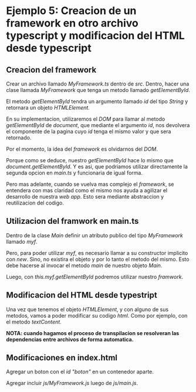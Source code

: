 # Ejemplo 5: Creacion de un framework en otro archivo typescript y modificacion del HTML desde typescript

## Creacion del framework

Crear un archivo llamado _MyFramework.ts_ dentro de _src_. Dentro, hacer una clase llamada _MyFramework_ que tenga un metodo llamado _getElementById_.

El metodo _getElementById_ tendra un argumento llamado _id_ del tipo _String_ y retornara un objeto _HTMLElement_.

En su implementacion, utilizaremos el _DOM_ para llamar al metodo _getElementById_ de _document_, que mediante el argumento _id_, nos devolvera el componente de la pagina cuyo _id_ tenga el mismo valor y que sera retornado.

Por el momento, la idea del _framework_ es olvidarnos del _DOM_.

Porque como se deduce, nuestro _getElementById_ hace lo mismo que _document.getElementById_. Y es asi, que podriamos utilizar directamente la segunda opcion en _main.ts_ y funcionaria de igual forma.

Pero mas adelante, cuando se vuelva mas complejo el _framework_, se entendera con mas claridad como el mismo nos ayuda a agilizar el desarrollo de nuestra _web app_. Esto sera mediante abstraccion y reutilizacion del codigo.

## Utilizacion del framwork en main.ts

Dentro de la clase _Main_ definir un atributo publico del tipo _MyFramework_ llamado _myf_.

Pero, para poder utilizar _myf_, es necesario llamar a su constructor implicito con _new_. Sino, no existira el objeto y por lo tanto el metodo del mismo. Esto debe hacerse al invocar el metodo _main_ de nuestro objeto _Main_.

Luego, con _this.myf.getElementById_ podremos utilizar nuestro _framwork_.

## Modificacion del HTML desde typestript

Una vez que tenemos el objeto _HTMLElement_, y con alguno de sus metodos, vamos a poder modificar su codigo _html_. Como por ejemplo, con el metodo _textContent_.

**NOTA: cuando hagamos el proceso de transpilacion se resolveran las dependencias entre archivos de forma automatica.**

## Modificaciones en index.html

Agregar un boton con el _id "boton"_ en un contenedor aparte.

Agregar incluir _js/MyFramework.js_ luego de _js/main.js_.
